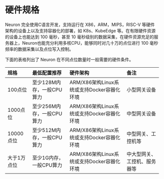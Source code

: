 # 硬件规格

Neuron 完全使用C语言开发，支持运行在 X86，ARM，MIPS，RISC-V 等硬件架构的设备上以及支持容器化的部署，如 K8s、KubeEdge 等。在有限硬件资源的设备上也能达到 100 毫秒，甚至 10 毫秒级别的数据采集，在硬件资源充足的服务器上，Neuron也能充分利用多核CPU，能够同时对几十万的点位进行 100 毫秒频率的数据采集以及点位写入控制。

下面的表格列出了 Neuron 在不同点位数量时一般需要的硬件条件。

|规格|最低配置推荐|硬件架构|备注|
| :-------------------- | :----------------------------------- | :------------------------------ | :----------------------------------- |
| 100点位 | 至少128M内存，一般CPU算力 | ARM/X86架构Linux系统或支持Docker容器化环境 | 小型网关设备 |
| 1000点位 | 至少256M内存，一般CPU算力 | ARM/X86架构Linux系统或支持Docker容器化环境 | 中型网关设备 |
| 10000点位 | 至少512M内存，一般CPU算力 | ARM/X86架构Linux系统或支持Docker容器化环境 | 中型网关、工控机等 |
| 大于1万点位 | 至少1G内存，一般CPU算力 | ARM/X86架构Linux系统或支持Docker容器化环境 | 中大型网关、工控机、服务器等 |